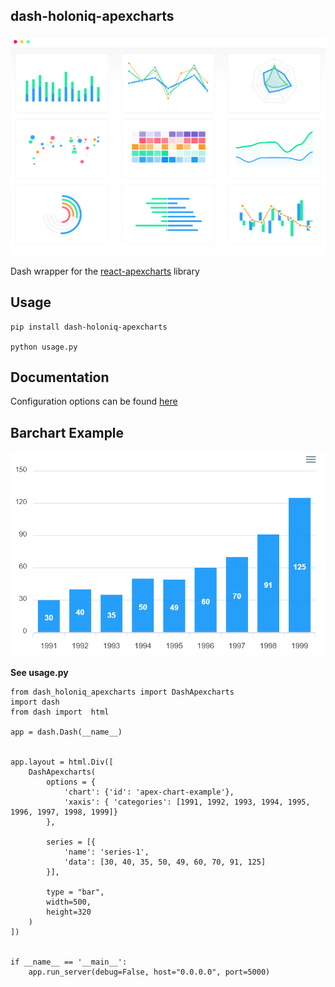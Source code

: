 ## dash-holoniq-apexcharts

![](docs/img/showcase.png)

 Dash wrapper for the [react-apexcharts](https://github.com/apexcharts/react-apexcharts) library

## Usage

    pip install dash-holoniq-apexcharts

    python usage.py

## Documentation

Configuration options can be found [here](https://apexcharts.com/docs/react-charts/)

## Barchart Example

![](./docs/img/barchart-example.png)

**See usage.py**
```
from dash_holoniq_apexcharts import DashApexcharts
import dash
from dash import  html

app = dash.Dash(__name__)


app.layout = html.Div([
    DashApexcharts(
        options = {
            'chart': {'id': 'apex-chart-example'},
            'xaxis': { 'categories': [1991, 1992, 1993, 1994, 1995, 1996, 1997, 1998, 1999]}
        },

        series = [{
            'name': 'series-1',
            'data': [30, 40, 35, 50, 49, 60, 70, 91, 125]
        }],

        type = "bar",
        width=500,
        height=320
    )
])


if __name__ == '__main__':
    app.run_server(debug=False, host="0.0.0.0", port=5000)
```




